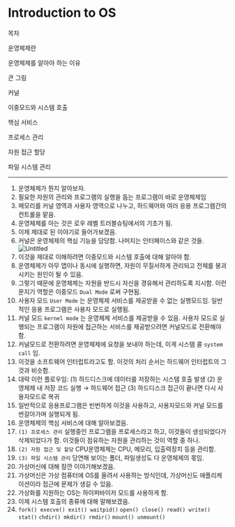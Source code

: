 # Introduction to OS

목차

운영체제란

운영체제를 알아야 하는 이유

큰 그림

커널

이중모드와 시스템 호출

핵심 서비스

프로세스 관리

자원 접근 할당

파일 시스템 관리

---

1. 운영체제가 뭔지 알아보자.
2. 필요한 자원의 관리와 프로그램의 실행을 돕는 프로그램이 바로 운영체제임
3. 메모리를 커널 영역과 사용자 영역으로 나누고, 하드웨어와 여러 응용 프로그램간의 컨트롤을 맡음.
4. 운영체제를 아는 것은 로우 레벨 트러블슈팅에서의 기초가 됨.
5. 이제 제대로 된 이야기로 들어가보겠음.
6. 커널은 운영체제의 핵심 기능을 담당함. 나머지는 인터페이스와 같은 것들.
    ![Untitled](https://github.com/Ssafy-Developer-Study/CS-study/assets/39848764/90d12a90-ccc1-4c5a-8a65-e9c40614847f)
7. 이것을 제대로 이해하려면 이중모드와 시스템 호출에 대해 알아야 함.
8. 운영체제가 아무 앱이나 동시에 실행하면, 자원이 무질서하게 관리되고 전체를 붕괴시키는 원인이 될 수 있음.
9. 그렇기 때문에 운영체제는 자원을 반드시 자신을 경유해서 관리하도록 지시함. 이런 문지기 역할은 이중모드 `Dual Mode` 로써 구현됨.
10. 사용자 모드 `User Mode` 는 운영체제 서비스를 제공받을 수 없는 실행모드임. 일반적인 응용 프로그램은 사용자 모드로 실행됨.
11. 커널 모드 `kernel mode` 는 운영체제 서비스를 제공받을 수 있음. 사용자 모드로 실행되는 프로그램이 자원에 접근하는 서비스를 제공받으려면 커널모드로 전환해야 함.
12. 커널모드로 전환하려면 운영체제에 요청을 보내야 하는데, 이게 시스템 콜 `system call` 임.
13. 이것을 소프트웨어 인터럽트라고도 함. 이것의 처리 순서는 하드웨어 인터럽트의 그것과 비슷함.
14. 대략 이런 플로우임:
(1) 하드디스크에 데이터를 저장하는 시스템 호출 발생
(2) 운영체제 내 저장 코드 실행 → 하드웨어 접근
(3) 하드디스크 접근이 끝나면 다시 사용자모드로 복귀
15. 일반적으로 응용프로그램은 빈번하게 이것을 사용하고, 사용자모드와 커널 모드를 번갈아가며 실행되게 됨.
16. 운영체제의 핵심 서비스에 대해 알아보겠음.
17. `(1) 프로세스 관리` 
실행중인 프로그램을 프로세스라고 하고, 이것들이 생성되었다가 삭제되었다가 함. 이것들이 점유하는 자원을 관리하는 것이 역할 중 하나.
18. `(2) 자원 접근 및 할당` 
CPU운영체제는 CPU, 메모리, 입출력장치 등을 관리함.
19. `(3) 파일 시스템 관리` 
당연해 보이는 폴더, 파일생성도 다 운영체제의 몫임.
20. 가상머신에 대해 잠깐 이야기해보겠음.
21. 가상머신은 가상 컴퓨터에 OS를 올려서 사용하는 방식인데, 가상머신도 애플리케이션이라 접근에 문제가 생길 수 있음.
22. 가상화를 지원하는 OS는 하이퍼바이저 모드를 사용하게 함.
23. 이제 시스템 호출의 종류에 대해 말해보겠음.
24. `fork() execve() exit() waitpid()` 
`open() close() read() write() stat()` 
`chdir() mkdir() rmdir()` 
`mount() unmount()`
